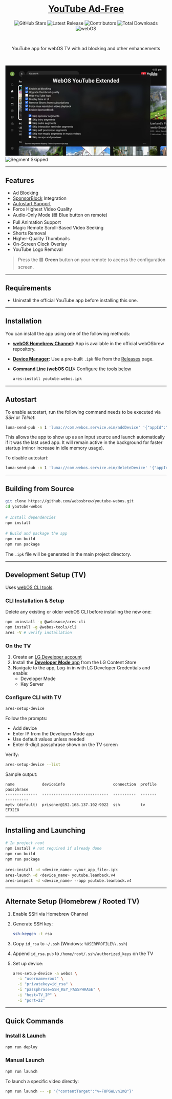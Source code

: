 <h1 align="center">
  <a href="https://github.com/webosbrew/youtube-webos">YouTube Ad-Free</a>
</h1>
<p align="center">
  <img src="https://img.shields.io/github/stars/webosbrew/youtube-webos?style=flat-square&logo=github" alt="GitHub Stars">
  <img src="https://img.shields.io/github/v/release/webosbrew/youtube-webos?style=flat-square" alt="Latest Release">
  <img src="https://img.shields.io/github/contributors/webosbrew/youtube-webos?style=flat-square" alt="Contributors">
  <img src="https://img.shields.io/github/downloads/webosbrew/youtube-webos/total?style=flat-square" alt="Total Downloads">
  <img src="https://img.shields.io/badge/LG-webOS-000000?logo=webos&logoColor=white&style=flat-square" alt="webOS">
</p>
<br>
<p align="center">
  YouTube app for webOS TV with ad blocking and other enhancements
</p>
<br>

![Configuration Screen](./screenshots/1_sm.jpg?raw=true)  
![Segment Skipped](./screenshots/2_sm.jpg?raw=true)

---

## Features

- Ad Blocking
- [SponsorBlock](https://sponsor.ajay.app/) Integration
- [Autostart Support](#autostart)
- Force Highest Video Quality
- Audio-Only Mode (🟦 Blue button on remote)
- Full Animation Support
- Magic Remote Scroll-Based Video Seeking
- Shorts Removal
- Higher-Quality Thumbnails
- On-Screen Clock Overlay
- YouTube Logo Removal

> Press the 🟩 **Green** button on your remote to access the configuration screen.

---

## Requirements

- Uninstall the official YouTube app before installing this one.

---

## Installation

You can install the app using one of the following methods:

- **[webOS Homebrew Channel](https://github.com/webosbrew/webos-homebrew-channel):**
  App is available in the official webOSbrew repository.
- **[Device Manager](https://github.com/webosbrew/dev-manager-desktop):**
  Use a pre-built `.ipk` file from the [Releases](https://github.com/webosbrew/youtube-webos/releases) page.
- **[Command Line (webOS CLI)](https://webostv.developer.lge.com/develop/tools/cli-installation):** Configure the tools [below](#development-tv-setup)

  ```sh
  ares-install youtube-webos.ipk
  ```

---

## Autostart

To enable autostart, run the following command needs to be executed via _SSH_ or _Telnet_:

```sh
luna-send-pub -n 1 'luna://com.webos.service.eim/addDevice' '{"appId":"youtube.leanback.v4","pigImage":"","mvpdIcon":""}'
```

This allows the app to show up as an input source and launch automatically if it was the last used app. It will remain active in the background for faster startup (minor increase in idle memory usage).

To disable autostart:

```sh
luna-send-pub -n 1 'luna://com.webos.service.eim/deleteDevice' '{"appId":"youtube.leanback.v4"}'
```

---

## Building from Source

```sh
git clone https://github.com/webosbrew/youtube-webos.git
cd youtube-webos

# Install dependencies
npm install

# Build and package the app
npm run build
npm run package
```

The `.ipk` file will be generated in the main project directory.

---

## Development Setup (TV)

Uses [webOS CLI tools](https://webostv.developer.lge.com/develop/tools/cli-introduction).

### CLI Installation & Setup

Delete any existing or older webOS CLI before installing the new one:

```sh
npm uninstall -g @webosose/ares-cli
npm install -g @webos-tools/cli
ares -V # verify installation
```

### On the TV

1. Create an [LG Developer account](https://webostv.developer.lge.com/login)
2. Install the [**Developer Mode** app](https://in.lgappstv.com/main/tvapp/detail?appId=232503) from the LG Content Store
3. Navigate to the app, Log-in in with LG Developer Credentials and enable:
   - Developer Mode
   - Key Server

### Configure CLI with TV

```sh
ares-setup-device
```

Follow the prompts:

- Add device
- Enter IP from the Developer Mode app
- Use default values unless needed
- Enter 6-digit passphrase shown on the TV screen

Verify:

```sh
ares-setup-device --list
```

Sample output:

```
name            deviceinfo                     connection  profile    passphrase
--------------  -----------------------------  ----------  -------    ----------
mytv (default)  prisoner@192.168.137.102:9922  ssh         tv         EF32E8
```

---

## Installing and Launching

```sh
# In project root
npm install # not required if already done
npm run build
npm run package

ares-install -d <device_name> <your_app_file>.ipk
ares-launch -d <device_name> youtube.leanback.v4
ares-inspect -d <device_name> --app youtube.leanback.v4
```

---

## Alternate Setup (Homebrew / Rooted TV)

1. Enable SSH via Homebrew Channel
2. Generate SSH key:
   ```sh
   ssh-keygen -t rsa
   ```
3. Copy `id_rsa` to `~/.ssh` (Windows: `%USERPROFILE%\.ssh`)
4. Append `id_rsa.pub` to `/home/root/.ssh/authorized_keys` on the TV
5. Set up device:

   ```sh
   ares-setup-device -a webos \
     -i "username=root" \
     -i "privatekey=id_rsa" \
     -i "passphrase=SSH_KEY_PASSPHRASE" \
     -i "host=TV_IP" \
     -i "port=22"
   ```

---

## Quick Commands

### Install & Launch

```sh
npm run deploy
```

### Manual Launch

```sh
npm run launch
```

To launch a specific video directly:

```sh
npm run launch -- -p '{"contentTarget":"v=F8PGWLvn1mQ"}'
```
